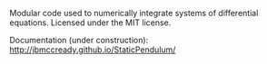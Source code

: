 Modular code used to numerically integrate systems of differential equations. Licensed under the MIT license.

Documentation (under construction): http://jbmccready.github.io/StaticPendulum/
